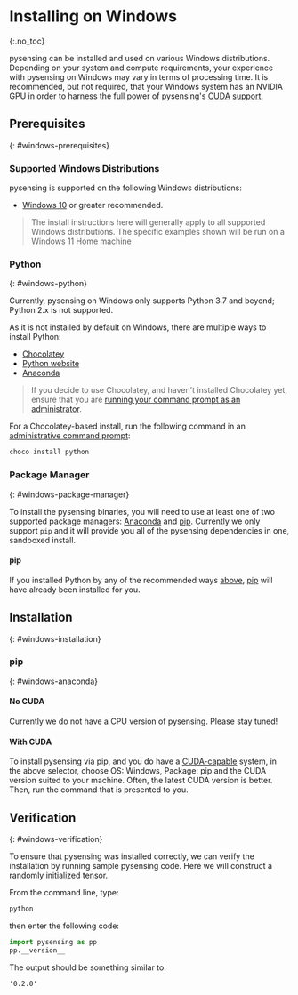 # Installing on Windows
{:.no_toc}

pysensing can be installed and used on various Windows distributions. Depending on your system and compute requirements, your experience with pysensing on Windows may vary in terms of processing time. It is recommended, but not required, that your Windows system has an NVIDIA GPU in order to harness the full power of pysensing's [CUDA](https://developer.nvidia.com/cuda-zone) [support](https://pytorch.org/tutorials/beginner/blitz/tensor_tutorial.html?highlight=cuda#cuda-tensors).

## Prerequisites
{: #windows-prerequisites}

### Supported Windows Distributions

pysensing is supported on the following Windows distributions:

* [Windows 10](https://www.microsoft.com/en-us/software-download/windows10ISO) or greater recommended.

> The install instructions here will generally apply to all supported Windows distributions. The specific examples shown will be run on a Windows 11 Home machine

### Python
{: #windows-python}

Currently, pysensing on Windows only supports Python 3.7 and beyond; Python 2.x is not supported.

As it is not installed by default on Windows, there are multiple ways to install Python:

* [Chocolatey](https://chocolatey.org/)
* [Python website](https://www.python.org/downloads/windows/)
* [Anaconda](#anaconda)

> If you decide to use Chocolatey, and haven't installed Chocolatey yet, ensure that you are [running your command prompt as an administrator](https://www.howtogeek.com/194041/how-to-open-the-command-prompt-as-administrator-in-windows-8.1/).

For a Chocolatey-based install, run the following command in an [administrative command prompt](https://www.howtogeek.com/194041/how-to-open-the-command-prompt-as-administrator-in-windows-8.1/):

```bash
choco install python
```

### Package Manager
{: #windows-package-manager}

To install the pysensing binaries, you will need to use at least one of two supported package managers: [Anaconda](https://www.anaconda.com/download/#windows) and [pip](https://pypi.org/project/pip/). Currently we only support `pip` and it will provide you all of the pysensing dependencies in one, sandboxed install.

#### pip

If you installed Python by any of the recommended ways [above](#windows-python), [pip](https://pypi.org/project/pip/) will have already been installed for you.

## Installation
{: #windows-installation}

### pip
{: #windows-anaconda}

#### No CUDA

Currently we do not have a CPU version of pysensing. Please stay tuned!

#### With CUDA

To install pysensing via pip, and you do have a [CUDA-capable](https://developer.nvidia.com/cuda-zone) system, in the above selector, choose OS: Windows, Package: pip and the CUDA version suited to your machine. Often, the latest CUDA version is better.
Then, run the command that is presented to you. 

## Verification
{: #windows-verification}

To ensure that pysensing was installed correctly, we can verify the installation by running sample pysensing code. Here we will construct a randomly initialized tensor.

From the command line, type:

```bash
python
```

then enter the following code:

```python
import pysensing as pp
pp.__version__
```

The output should be something similar to:

```
'0.2.0'
```
